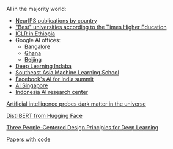 AI in the majority world:
- [NeurIPS publications by country](https://medium.com/@chuvpilo/whos-ahead-in-ai-research-insights-from-nips-most-prestigious-ai-conference-df2c361236f6)
- ["Best" universities according to the Times Higher Education](https://twitter.com/theworldindex/status/1173797410352578560)
- [ICLR in Ethiopia](https://iclr.cc/)
- Google AI offices:
    - [Bangalore](https://blog.google/around-the-globe/google-asia/google-research-india-ai-lab-bangalore/)
    - [Ghana](https://www.blog.google/around-the-globe/google-africa/google-ai-ghana/)
    - [Beijing](https://ai.google/research/join-us/beijing/)
- [Deep Learning Indaba](http://www.deeplearningindaba.com/)
- [Southeast Asia Machine Learning  School](https://www.sea-mls.com/)
- [Facebook's AI for India summit](https://facebookaiforindia.splashthat.com/)
- [AI Singapore](https://www.aisingapore.org/)
- [Indonesia AI research center](https://en.tempo.co/read/922922/joint-effort-drives-indonesias-first-ai-research-center)

[Artificial intelligence probes dark matter in the universe](https://phys.org/news/2019-09-artificial-intelligence-probes-dark-universe.html)

[DistilBERT from Hugging Face](https://medium.com/huggingface/distilbert-8cf3380435b5)

[Three People-Centered Design Principles for Deep Learning](https://sloanreview.mit.edu/article/three-people-centered-design-principles-for-deep-learning)

[Papers with code](https://paperswithcode.com/)